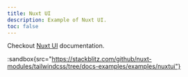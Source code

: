 ```yaml
---
title: Nuxt UI
description: Example of Nuxt UI.
toc: false
---
```


Checkout [Nuxt UI](https://ui.nuxt.com) documentation.

:sandbox{src="https://stackblitz.com/github/nuxt-modules/tailwindcss/tree/docs-examples/examples/nuxtui"}
